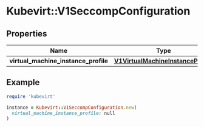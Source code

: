 # Kubevirt::V1SeccompConfiguration

## Properties

| Name | Type | Description | Notes |
| ---- | ---- | ----------- | ----- |
| **virtual_machine_instance_profile** | [**V1VirtualMachineInstanceProfile**](V1VirtualMachineInstanceProfile.md) |  | [optional] |

## Example

```ruby
require 'kubevirt'

instance = Kubevirt::V1SeccompConfiguration.new(
  virtual_machine_instance_profile: null
)
```

